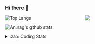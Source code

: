 ### Hi there 👋

<!--
**tao8687/tao8687** is a ✨ _special_ ✨ repository because its `README.md` (this file) appears on your GitHub profile.

Here are some ideas to get you started:

- 🔭 I’m currently working on ...
- 🌱 I’m currently learning ...
- 👯 I’m looking to collaborate on ...
- 🤔 I’m looking for help with ...
- 💬 Ask me about ...
- 📫 How to reach me: ...
- 😄 Pronouns: ...
- ⚡ Fun fact: ...
-->

<img align='right' src="https://media.giphy.com/media/M9gbBd9nbDrOTu1Mqx/giphy.gif" width="240">

  
![Top Langs](https://github-readme-stats.vercel.app/api/top-langs/?username=tao8687&layout=compact&title_color=23238E&text_color=A67D3D)

![Anurag's github stats](https://github-readme-stats.vercel.app/api?username=tao8687&show_icons=true&&text_color=A67D3D&title_color=23238E&show_icons=false&count_private=true&hide=stars)

<details>
  <summary>:zap: Coding Stats</summary>
  <br>
    
<!--START_SECTION:waka-->
![Code Time](http://img.shields.io/badge/Code%20Time-935%20hrs%2016%20mins-blue)

![Profile Views](http://img.shields.io/badge/Profile%20Views-0-blue)

**🐱 My GitHub Data** 

> 📦 1.5 MB Used in GitHub's Storage 
 > 
> 🏆 67 Contributions in the Year 2023
 > 
> 🚫 Not Opted to Hire
 > 
> 📜 49 Public Repositories 
 > 
> 🔑 23 Private Repositories 
 > 
**I'm an Early 🐤** 

```text
🌞 Morning                803 commits         ██████████████████████░░░   89.32 % 
🌆 Daytime                39 commits          █░░░░░░░░░░░░░░░░░░░░░░░░   04.34 % 
🌃 Evening                55 commits          ██░░░░░░░░░░░░░░░░░░░░░░░   06.12 % 
🌙 Night                  2 commits           ░░░░░░░░░░░░░░░░░░░░░░░░░   00.22 % 
```
📅 **I'm Most Productive on Wednesday** 

```text
Monday                   133 commits         ████░░░░░░░░░░░░░░░░░░░░░   14.79 % 
Tuesday                  124 commits         ███░░░░░░░░░░░░░░░░░░░░░░   13.79 % 
Wednesday                153 commits         ████░░░░░░░░░░░░░░░░░░░░░   17.02 % 
Thursday                 118 commits         ███░░░░░░░░░░░░░░░░░░░░░░   13.13 % 
Friday                   126 commits         ████░░░░░░░░░░░░░░░░░░░░░   14.02 % 
Saturday                 122 commits         ███░░░░░░░░░░░░░░░░░░░░░░   13.57 % 
Sunday                   123 commits         ███░░░░░░░░░░░░░░░░░░░░░░   13.68 % 
```


📊 **This Week I Spent My Time On** 

```text
🕑︎ Time Zone: Asia/Shanghai

💬 Programming Languages: 
Python                   32 mins             ███████████░░░░░░░░░░░░░░   44.39 % 
Markdown                 21 mins             ███████░░░░░░░░░░░░░░░░░░   28.44 % 
C                        9 mins              ███░░░░░░░░░░░░░░░░░░░░░░   12.29 % 
C++                      5 mins              ██░░░░░░░░░░░░░░░░░░░░░░░   07.49 % 
Bash                     4 mins              ██░░░░░░░░░░░░░░░░░░░░░░░   06.39 % 

🔥 Editors: 
VS Code                  1 hr 13 mins        █████████████████████████   100.00 % 

🐱‍💻 Projects: 
vc07681                  45 mins             ███████████████░░░░░░░░░░   60.97 % 
rt-thread                26 mins             █████████░░░░░░░░░░░░░░░░   36.12 % 
vc0768                   2 mins              █░░░░░░░░░░░░░░░░░░░░░░░░   02.91 % 

💻 Operating System: 
Linux                    1 hr 13 mins        █████████████████████████   100.00 % 
```

**I Mostly Code in Python** 

```text
Python                   9 repos             ████████░░░░░░░░░░░░░░░░░   32.14 % 
C++                      6 repos             █████░░░░░░░░░░░░░░░░░░░░   21.43 % 
JavaScript               2 repos             ██░░░░░░░░░░░░░░░░░░░░░░░   07.14 % 
Batchfile                1 repo              █░░░░░░░░░░░░░░░░░░░░░░░░   03.57 % 
HTML                     1 repo              █░░░░░░░░░░░░░░░░░░░░░░░░   03.57 % 
```



**Timeline**

![Lines of Code chart](https://raw.githubusercontent.com/tao8687/tao8687/master/assets/bar_graph.png)


 Last Updated on 07/03/2023 01:46:40 UTC
<!--END_SECTION:waka-->
</details>
